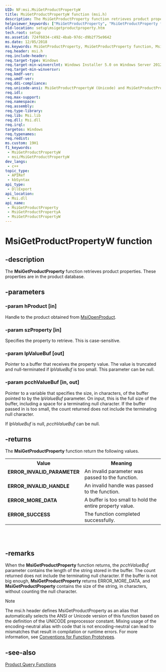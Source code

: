 ```yaml
---
UID: NF:msi.MsiGetProductPropertyW
title: MsiGetProductPropertyW function (msi.h)
description: The MsiGetProductProperty function retrieves product properties. These properties are in the product database. (Unicode)
helpviewer_keywords: ["MsiGetProductProperty", "MsiGetProductProperty function", "MsiGetProductPropertyW", "_msi_msigetproductproperty", "msi/MsiGetProductProperty", "msi/MsiGetProductPropertyW", "setup.msigetproductproperty"]
old-location: setup\msigetproductproperty.htm
tech.root: setup
ms.assetid: 724f6034-c492-4bab-97dc-d9b2f75e9642
ms.date: 12/05/2018
ms.keywords: MsiGetProductProperty, MsiGetProductProperty function, MsiGetProductPropertyA, MsiGetProductPropertyW, _msi_msigetproductproperty, msi/MsiGetProductProperty, msi/MsiGetProductPropertyA, msi/MsiGetProductPropertyW, setup.msigetproductproperty
req.header: msi.h
req.include-header: 
req.target-type: Windows
req.target-min-winverclnt: Windows Installer 5.0 on Windows Server 2012, Windows 8, Windows Server 2008 R2 or Windows 7. Windows Installer 4.0 or Windows Installer 4.5 on   Windows Server 2008 or Windows Vista. Windows Installer on Windows Server 2003 or Windows XP. See the Windows Installer Run-Time Requirements for information about the minimum Windows service pack that is required by a Windows Installer version.
req.target-min-winversvr: 
req.kmdf-ver: 
req.umdf-ver: 
req.ddi-compliance: 
req.unicode-ansi: MsiGetProductPropertyW (Unicode) and MsiGetProductPropertyA (ANSI)
req.idl: 
req.max-support: 
req.namespace: 
req.assembly: 
req.type-library: 
req.lib: Msi.lib
req.dll: Msi.dll
req.irql: 
targetos: Windows
req.typenames: 
req.redist: 
ms.custom: 19H1
f1_keywords:
 - MsiGetProductPropertyW
 - msi/MsiGetProductPropertyW
dev_langs:
 - c++
topic_type:
 - APIRef
 - kbSyntax
api_type:
 - DllExport
api_location:
 - Msi.dll
api_name:
 - MsiGetProductProperty
 - MsiGetProductPropertyA
 - MsiGetProductPropertyW
---
```


# MsiGetProductPropertyW function


## -description

The 
<b>MsiGetProductProperty</b> function retrieves product properties. These properties are in the product database.

## -parameters

### -param hProduct [in]

Handle to the product obtained from 
<a href="/windows/desktop/api/msi/nf-msi-msiopenproducta">MsiOpenProduct</a>.

### -param szProperty [in]

Specifies the property to retrieve. This is case-sensitive.

### -param lpValueBuf [out]

Pointer to a buffer that receives the property value. The value is truncated and null-terminated if <i>lpValueBuf</i> is too small. This parameter can be null.

### -param pcchValueBuf [in, out]

Pointer to a variable that specifies the size, in characters, of the buffer pointed to by the <i>lpValueBuf</i> parameter. On input, this is the full size of the buffer, including a space for a terminating null character. If the buffer passed in is too small, the count returned does not include the terminating null character. 




If <i>lpValueBuf</i> is null, <i>pcchValueBuf</i> can be null.

## -returns

The 
					<b>MsiGetProductProperty</b> function return the following values.

<table>
<tr>
<th>Value</th>
<th>Meaning</th>
</tr>
<tr>
<td width="40%">
<dl>
<dt><b>ERROR_INVALID_PARAMETER</b></dt>
</dl>
</td>
<td width="60%">
An invalid parameter was passed to the function.

</td>
</tr>
<tr>
<td width="40%">
<dl>
<dt><b>ERROR_INVALID_HANDLE</b></dt>
</dl>
</td>
<td width="60%">
An invalid handle was passed to the function.

</td>
</tr>
<tr>
<td width="40%">
<dl>
<dt><b>ERROR_MORE_DATA</b></dt>
</dl>
</td>
<td width="60%">
A buffer is too small to hold the entire property value.

</td>
</tr>
<tr>
<td width="40%">
<dl>
<dt><b>ERROR_SUCCESS</b></dt>
</dl>
</td>
<td width="60%">
The function completed successfully.

</td>
</tr>
</table>
 


<div> </div>

## -remarks

When the 
<b>MsiGetProductProperty</b> function returns, the <i>pcchValueBuf</i> parameter contains the length of the string stored in the buffer. The count returned does not include the terminating null character. If the buffer is not big enough, 
<b>MsiGetProductProperty</b> returns ERROR_MORE_DATA, and 
<b>MsiGetProductProperty</b> contains the size of the string, in characters, without counting the null character.





> [!NOTE]
> The msi.h header defines MsiGetProductProperty as an alias that automatically selects the ANSI or Unicode version of this function based on the definition of the UNICODE preprocessor constant. Mixing usage of the encoding-neutral alias with code that is not encoding-neutral can lead to mismatches that result in compilation or runtime errors. For more information, see [Conventions for Function Prototypes](/windows/win32/intl/conventions-for-function-prototypes).

## -see-also

<a href="/windows/desktop/Msi/installer-function-reference">Product Query Functions</a>
